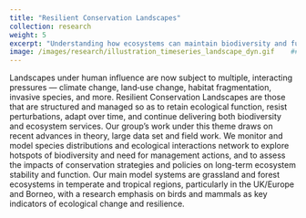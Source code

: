 ```yaml
---
title: "Resilient Conservation Landscapes"
collection: research
weight: 5
excerpt: "Understanding how ecosystems can maintain biodiversity and function under increasing environmental stressors, with a focus on birds and mammals in grasslands and forests."
image: /images/research/illustration_timeseries_landscape_dyn.gif    ##/images/research/BiodivOffsettingDynamics.jpg
---
```





Landscapes under human influence are now subject to multiple, interacting pressures — climate change, land‐use change, habitat fragmentation, invasive species, and more. Resilient Conservation Landscapes are those that are structured and managed so as to retain ecological function, resist perturbations, adapt over time, and continue delivering both biodiversity and ecosystem services. Our group’s work under this theme draws on recent advances in theory, large data set and field work. We monitor and model species distributions and ecological interactions network to explore hotspots of biodiversity and need for management actions, and to assess the impacts of conservation strategies and policies on long-term ecosystem stability and function. Our main model systems are grassland and forest ecosystems in temperate and tropical regions, particularly in the UK/Europe and Borneo, with a research emphasis on birds and mammals as key indicators of ecological change and resilience.
